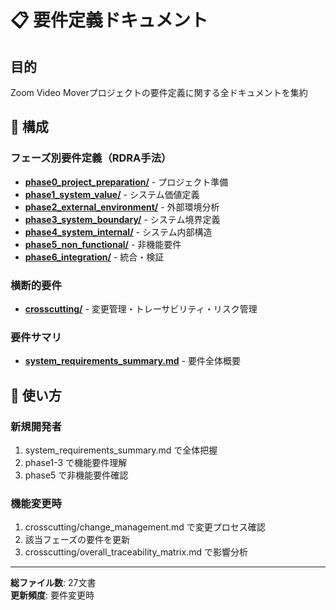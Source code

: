 # 📋 要件定義ドキュメント

## 目的
Zoom Video Moverプロジェクトの要件定義に関する全ドキュメントを集約

## 📂 構成

### フェーズ別要件定義（RDRA手法）
- **[phase0_project_preparation/](phase0_project_preparation/)** - プロジェクト準備
- **[phase1_system_value/](phase1_system_value/)** - システム価値定義
- **[phase2_external_environment/](phase2_external_environment/)** - 外部環境分析
- **[phase3_system_boundary/](phase3_system_boundary/)** - システム境界定義
- **[phase4_system_internal/](phase4_system_internal/)** - システム内部構造
- **[phase5_non_functional/](phase5_non_functional/)** - 非機能要件
- **[phase6_integration/](phase6_integration/)** - 統合・検証

### 横断的要件
- **[crosscutting/](crosscutting/)** - 変更管理・トレーサビリティ・リスク管理

### 要件サマリ
- **[system_requirements_summary.md](system_requirements_summary.md)** - 要件全体概要

## 🎯 使い方

### 新規開発者
1. system_requirements_summary.md で全体把握
2. phase1-3 で機能要件理解
3. phase5 で非機能要件確認

### 機能変更時
1. crosscutting/change_management.md で変更プロセス確認
2. 該当フェーズの要件を更新
3. crosscutting/overall_traceability_matrix.md で影響分析

---
**総ファイル数**: 27文書  
**更新頻度**: 要件変更時